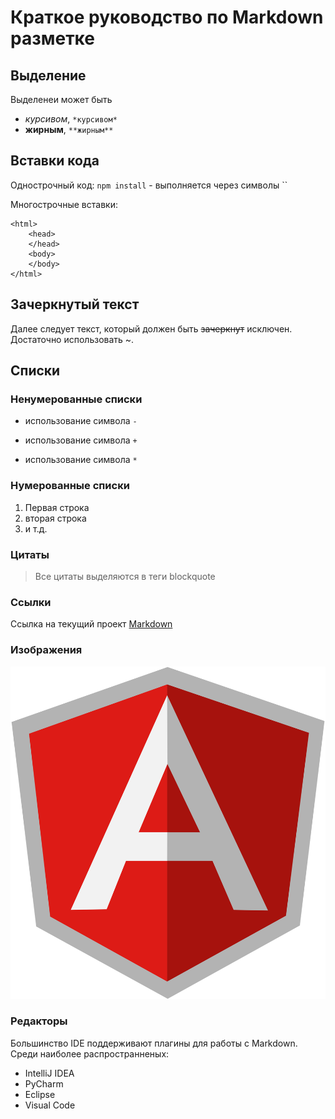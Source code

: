 # Краткое руководство по Markdown разметке

## Выделение
Выделенеи может быть 
- *курсивом*, `*курсивом*`
- **жирным**, `**жирным**`

## Вставки кода
Однострочный код: `npm install`  - выполняется через символы ``

Многострочные вставки:
```
<html>
    <head>
    </head>
    <body>
    </body>
</html>
```


## Зачеркнутый текст
Далее следует текст, который должен быть ~~зачеркнут~~ исключен. 
Достаточно использовать ~.

## Списки
### Ненумерованные списки
- использование символа `-`
+ использование символа `+`
* использование символа `*`

### Нумерованные списки
1. Первая строка
2. вторая строка
3. и т.д.

### Цитаты
<blockquote>Все цитаты выделяются в теги blockquote </blockquote>

### Ссылки
Ссылка на текущий проект [Markdown](https://github.com/vzhukov85/angular10-markdown)

### Изображения
![Angular](angular-icon.svg)

### Редакторы
Большинство IDE поддерживают плагины для работы с Markdown. 
Среди наиболее распространненых:
* IntelliJ IDEA
* PyCharm
* Eclipse
* Visual Code